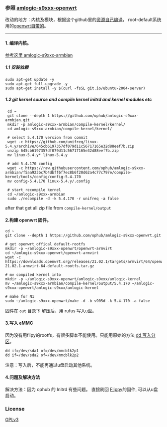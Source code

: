 ### 参照 [amlogic-s9xxx-openwrt](https://github.com/ophub/amlogic-s9xxx-openwrt)

改动的地方：内核及模块，根据这个github里的[资源自己编译](https://github.com/ophub/amlogic-s9xxx-openwrt)，
root-default系统用的[openwrt自带的](https://downloads.openwrt.org/releases/21.02.1/targets/armvirt/64/openwrt-21.02.1-armvirt-64-default-rootfs.tar.gz)。

---
#### 1. 编译内核。
[参考这里 amlogic-s9xxx-armbian ](https://github.com/ophub/amlogic-s9xxx-armbian/tree/main/compile-kernel)
##### 1.1 安装依赖
```
sudo apt-get update -y
sudo apt-get full-upgrade -y
sudo apt-get install -y $(curl -fsSL git.io/ubuntu-2004-server)
```
##### 1.2 git kernel source and compile kernel initrd and kernel modules etc
```
 cd ~
 git clone --depth 1 https://github.com/ophub/amlogic-s9xxx-armbian.git 
 mkdir -p amlogic-s9xxx-armbian/compile-kernel/kernel/
 cd amlogic-s9xxx-armbian/compile-kernel/kernel/

 # select 5.4.170 version from commit
 wget -c https://github.com/unifreq/linux-5.4.y/archive/645cb6197357df079d11c56717165e32d88eef7b.zip
 unzip 645cb6197357df079d11c56717165e32d88eef7b.zip
 mv linux-5.4.y* linux-5.4.y

 # add 5.4.170 config 
 wget -c https://raw.githubusercontent.com/ophub/amlogic-s9xxx-armbian/f5aa923bc7b4dbff6f7ec8b6f20d62a4c77c797e/compile-kernel/tools/config/config-5.4.170
 mv config-5.4.170 linux-5.4.y/.config

 # start recompile kernel
 cd ~/amlogic-s9xxx-armbian
 sudo ./recompile -d -k 5.4.170 -r unifreq -a false
```
after that get all zip file from `compile-kernel/output`


#### 2.构建 openwrt 固件。
```
cd ~
git clone --depth 1 https://github.com/ophub/amlogic-s9xxx-openwrt.git

# get openwrt offical default-rootfs 
mkdir -p ~/amlogic-s9xxx-openwrt/openwrt-armvirt
cd ~/amlogic-s9xxx-openwrt/openwrt-armvirt 
wget -c https://downloads.openwrt.org/releases/21.02.1/targets/armvirt/64/openwrt-21.02.1-armvirt-64-default-rootfs.tar.gz

# mv compiled kernel into 
mkdir -p ~/amlogic-s9xxx-openwrt/amlogic-s9xxx/amlogic-kernel
mv ~/amlogic-s9xxx-armbian/compile-kernel/output/5.4.170 ~/amlogic-s9xxx-openwrt/amlogic-s9xxx/amlogic-kernel

# make for N1
sudo ~/amlogic-s9xxx-openwrt/make -d -b s905d -k 5.4.170 -a false

```
固件在 `out` 目录下 解压后，用 rufus 写入u盘。

#### 3.写入 eMMC

因为没有用flipy的rootfs，有很多脚本不能使用。只能用原始的方法 [ dd 写入分区](https://github.com/ophub/amlogic-s9xxx-openwrt/issues/185)。

```
dd if=/dev/sda1 of=/dev/mmcblk2p1
dd if=/dev/sda2 of=/dev/mmcblk2p2
```
注意：写入后，不能再通过u盘启动其他系统。

#### 4.问题及解决方法

解决方法：因为 ophub 的 Initrd 有些问题。
直接刷回 [Flippy](https://github.com/ophub/amlogic-s9xxx-openwrt/issues/189#issuecomment-1013798141)的固件, 可以从u盘启动。

### License
[GPLv3](https://www.gnu.org/licenses/gpl-3.0.htmlT)


 



